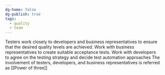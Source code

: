 ```yaml
---
dg-home: false
dg-publish: true
tags:
  - quality
  - team
---
```

Testers work closely to developers and business representatives to ensure that the desired quality levels are achieved.
Work with business representatives to create suitable acceptance tests.
Work with developers to agree on the testing strategy and decide test automation approaches
The involvement of testers, developers, and business representatives is referred as  [[Power of three]]
